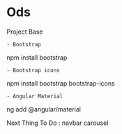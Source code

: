 # Ods

Project Base

    - Bootstrap
npm install bootstrap

    - Bootstrap icons
npm install bootstrap bootstrap-icons

    - Angular Material
ng add @angular/material



Next Thing To Do :
    navbar
    carousel